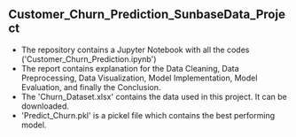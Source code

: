 ## Customer_Churn_Prediction_SunbaseData_Project ##

* The repository contains a Jupyter Notebook with all the codes ('Customer_Churn_Prediction.ipynb')
* The report contains explanation for the Data Cleaning, Data Preprocessing, Data Visualization, Model Implementation, Model Evaluation, and finally the Conclusion.
* The 'Churn_Dataset.xlsx' contains the data used in this project. It can be downloaded.
* 'Predict_Churn.pkl' is a pickel file which contains the best performing model.
